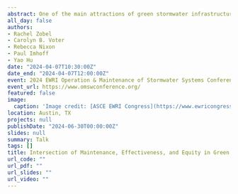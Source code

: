 ```yaml
---
abstract: One of the main attractions of green stormwater infrastructure (GSI) practices is their potential to confer numerous social, economic, and health benefits on nearby communities in addition to reducing stormwater volumes and stormwater nutrient and sediment pollution. Because of these co-benefits, many view GSI as a means for increasing equity in areas that have historically experienced environmental injustices. To date, much of the conversation around GSI and equity has focused on where GSI practices are installed. However, the degree to which GSI practices effectively manage stormwater and equitably provide ecosystem services over the long term is strongly dependent on how they are maintained, a topic which has received less attention. 
all_day: false
authors:
- Rachel Zobel
- Carolyn B. Voter
- Rebecca Nixon
- Paul Imhoff
- Yao Hu
date: "2024-04-07T10:30:00Z"
date_end: "2024-04-07T12:00:00Z"
event: 2024 EWRI Operation & Maintenance of Stormwater Systems Conference
event_url: https://www.omswconference.org/
featured: false
image:
  caption: 'Image credit: [ASCE EWRI Congress](https://www.ewricongress.org/)'
location: Austin, TX
projects: null
publishDate: "2024-06-30T00:00:00Z"
slides: null
summary: Talk
tags: []
title: Intersection of Maintenance, Effectiveness, and Equity in Green Stormwater Infrastructure in the Chesapeake Bay Region
url_code: ""
url_pdf: ""
url_slides: ""
url_video: ""
---
```

